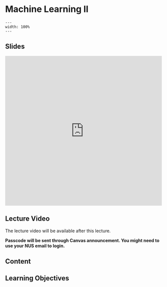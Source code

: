 # Machine Learning II
```{image} ../figures/machine_learning_title2.jpeg
---
width: 100%
---
```

## Slides
<iframe src="https://docs.google.com/presentation/d/e/2PACX-1vQlpTOegXs2ZwFX41GQfqR3anymQidh0j80a3bhH8sZLC8jfgWCPvt1Uemu1xD90l1KhIASeSNLRpSh/embed?start=false&loop=false&delayms=3000" frameborder="0" width="100%" height="480" allowfullscreen="true" mozallowfullscreen="true" webkitallowfullscreen="true"></iframe>

## Lecture Video
The lecture video will be available after this lecture.

**Passcode will be sent through Canvas announcement. You might need to use your NUS email to login.**

## Content

## Learning Objectives
